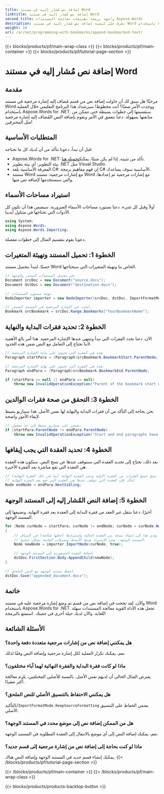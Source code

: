 ```yaml
---
title: إضافة نص مُشار إليه في مستند Word
linktitle: إضافة نص مُشار إليه في مستند Word
second_title: واجهة برمجة تطبيقات معالجة المستندات Aspose.Words
description: تعرف على كيفية إضافة نص مُشار إليه في مستند Word باستخدام Aspose.Words for .NET من خلال هذا الدليل التفصيلي. مثالي للمطورين.
weight: 10
url: /ar/net/programming-with-bookmarks/append-bookmarked-text/
---
```


{{< blocks/products/pf/main-wrap-class >}}
{{< blocks/products/pf/main-container >}}
{{< blocks/products/pf/tutorial-page-section >}}

# إضافة نص مُشار إليه في مستند Word

## مقدمة

مرحبًا! هل سبق لك أن حاولت إضافة نص من قسم مُضاف إليه إشارة مرجعية في مستند Word ووجدت الأمر صعبًا؟ أنت محظوظ! سيرشدك هذا البرنامج التعليمي خلال العملية باستخدام Aspose.Words for .NET. سنقسمها إلى خطوات بسيطة حتى تتمكن من متابعتها بسهولة. دعنا نتعمق في الأمر ونقوم بإضافة النص المُضاف إليه إشارة مرجعية مثل المحترفين!

## المتطلبات الأساسية

قبل أن نبدأ، دعونا نتأكد من أن لديك كل ما تحتاجه:

-  Aspose.Words for .NET: تأكد من تثبيته. إذا لم يكن مثبتًا، يمكنك[تحميله هنا](https://releases.aspose.com/words/net/).
- بيئة التطوير: أي بيئة تطوير .NET مثل Visual Studio.
- المعرفة الأساسية بلغة C#: إن فهم مفاهيم برمجة C# الأساسية سوف يساعدك.
- مستند Word مع إشارات مرجعية: مستند Word مع إشارات مرجعية تم إعدادها، والتي سنستخدمها لإضافة نص منها.

## استيراد مساحات الأسماء

أولاً وقبل كل شيء، دعنا نستورد مساحات الأسماء الضرورية. سيضمن هذا أن تكون كل الأدوات التي نحتاجها في متناول أيدينا.

```csharp
using System;
using Aspose.Words;
using Aspose.Words.Importing;
```

دعونا نقوم بتقسيم المثال إلى خطوات مفصلة.

## الخطوة 1: تحميل المستند وتهيئة المتغيرات

حسنًا، لنبدأ بتحميل مستند Word الخاص بنا وتهيئة المتغيرات التي سنحتاجها.

```csharp
// قم بتحميل المستندات المصدر والوجهة.
Document srcDoc = new Document("source.docx");
Document dstDoc = new Document("destination.docx");

// تهيئة مستورد المستندات.
NodeImporter importer = new NodeImporter(srcDoc, dstDoc, ImportFormatMode.KeepSourceFormatting);

// ابحث عن الإشارة المرجعية في المستند المصدر.
Bookmark srcBookmark = srcDoc.Range.Bookmarks["YourBookmarkName"];
```

## الخطوة 2: تحديد فقرات البداية والنهاية

الآن، دعنا نحدد الفقرات التي تبدأ وتنتهي عندها الإشارة المرجعية. هذا أمر بالغ الأهمية لأننا نحتاج إلى التعامل مع النص ضمن هذه الحدود.

```csharp
// هذه هي الفقرة التي تحتوي على بداية الإشارة المرجعية.
Paragraph startPara = (Paragraph)srcBookmark.BookmarkStart.ParentNode;

// هذه هي الفقرة التي تحتوي على نهاية الإشارة المرجعية.
Paragraph endPara = (Paragraph)srcBookmark.BookmarkEnd.ParentNode;

if (startPara == null || endPara == null)
    throw new InvalidOperationException("Parent of the bookmark start or end is not a paragraph, cannot handle this scenario yet.");
```

## الخطوة 3: التحقق من صحة فقرات الوالدين

نحن بحاجة إلى التأكد من أن فقرات البداية والنهاية لها نفس الأصل. هذا سيناريو بسيط لإبقاء الأمور واضحة.

```csharp
// نقتصر على سيناريو بسيط إلى حد معقول.
if (startPara.ParentNode != endPara.ParentNode)
    throw new InvalidOperationException("Start and end paragraphs have different parents, cannot handle this scenario yet.");
```

## الخطوة 4: تحديد العقدة التي يجب إيقافها

بعد ذلك، نحتاج إلى تحديد العقدة التي سنتوقف عندها عن نسخ النص. ستكون هذه العقدة هي العقدة التي تقع مباشرة بعد الفقرة الأخيرة.

```csharp
// نريد نسخ جميع الفقرات من الفقرة الأولية وحتى الفقرة النهائية (بما في ذلك الفقرة النهائية)،
// لذلك فإن العقدة التي نتوقف عندها هي العقدة التي تقع بعد الفقرة النهائية.
Node endNode = endPara.NextSibling;
```

## الخطوة 5: إضافة النص المُشار إليه إلى المستند الوجهة

أخيرًا، دعنا ننتقل عبر العقد من فقرة البداية إلى العقدة بعد فقرة النهاية، ونضيفها إلى المستند الوجهة.

```csharp
for (Node curNode = startPara; curNode != endNode; curNode = curNode.NextSibling)
{
    // يؤدي هذا إلى إنشاء نسخة من العقدة الحالية واستيرادها (جعلها صالحة) في السياق
    // المستند الوجهة. يعني الاستيراد ضبط الأنماط ومعرفات القائمة بشكل صحيح.
    Node newNode = importer.ImportNode(curNode, true);

    // إضافة العقدة المستوردة إلى المستند الوجهة.
    dstDoc.FirstSection.Body.AppendChild(newNode);
}

// احفظ مستند الوجهة مع النص الملحق.
dstDoc.Save("appended_document.docx");
```

## خاتمة

والآن، لقد نجحت في إضافة نص من قسم تم وضع إشارة مرجعية عليه في مستند Word باستخدام Aspose.Words for .NET. تجعل هذه الأداة القوية معالجة المستندات سهلة للغاية، والآن لديك حيلة أخرى في جعبتك. استمتع بالبرمجة!

## الأسئلة الشائعة

### هل يمكنني إضافة نص من إشارات مرجعية متعددة دفعة واحدة؟
نعم، يمكنك تكرار العملية لكل إشارة مرجعية وإضافة النص وفقًا لذلك.

### ماذا لو كانت فقرة البداية والفقرة النهائية لهما آباء مختلفون؟
يفترض المثال الحالي أن لديهم نفس الأصل. بالنسبة للأصلين المختلفين، يلزم معالجة أكثر تعقيدًا.

### هل يمكنني الاحتفاظ بالتنسيق الأصلي للنص الملحق؟
 بالتأكيد!`ImportFormatMode.KeepSourceFormatting` يضمن الحفاظ على التنسيق الأصلي.

### هل من الممكن إضافة نص إلى موضع محدد في المستند الوجهة؟
نعم، يمكنك إضافة النص إلى أي موضع بالانتقال إلى العقدة المطلوبة في المستند الوجهة.

### ماذا لو كنت بحاجة إلى إضافة نص من إشارة مرجعية إلى قسم جديد؟
يمكنك إنشاء قسم جديد في المستند الوجهة وإضافة النص هناك.
{{< /blocks/products/pf/tutorial-page-section >}}

{{< /blocks/products/pf/main-container >}}
{{< /blocks/products/pf/main-wrap-class >}}

{{< blocks/products/products-backtop-button >}}
